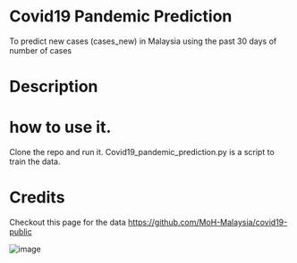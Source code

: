 # Covid19 Pandemic Prediction
 To predict new cases (cases_new) in Malaysia using the past 30 days of number of cases


# Description

# how to use it.
Clone the repo and run it.
Covid19_pandemic_prediction.py is a script to train the data.

# Credits 
Checkout this page for the data
https://github.com/MoH-Malaysia/covid19-public


![image](Model'sArchitecture.png)
